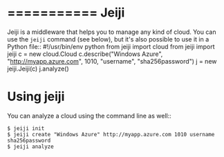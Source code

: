 ===========
Jeiji
===========

Jeiji is a middleware that helps you to manage any kind of cloud. You can use the ``jeiji`` command (see
below), but it's also possible to use it in a Python file::
	#!/usr/bin/env python
    	from jeiji import cloud
    	from jeiji import jeiji
    	c = new cloud.Cloud
    	c.describe("Windows Azure", "http://myapp.azure.com", 1010, "username", "sha256password")
    	j = new jeiji.Jeiji(c)
    	j.analyze()

Using jeiji
=========

You can analyze a cloud using the command line as well::

	$ jeiji init
	$ jeiji create "Windows Azure" http://myapp.azure.com 1010 username sha256password
	$ jeiji analyze
